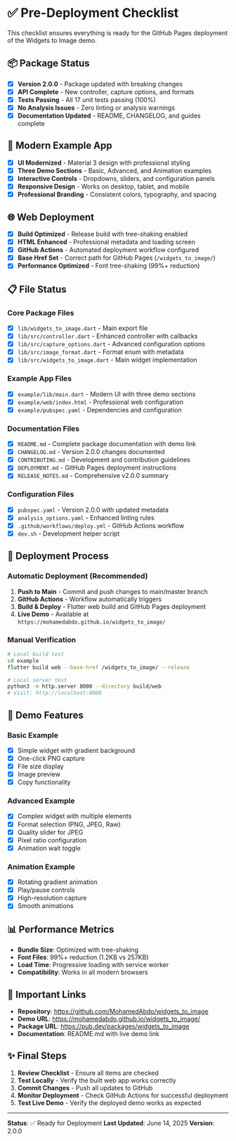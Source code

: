 # ✅ Pre-Deployment Checklist

This checklist ensures everything is ready for the GitHub Pages deployment of the Widgets to Image demo.

## 📦 Package Status

- [x] **Version 2.0.0** - Package updated with breaking changes
- [x] **API Complete** - New controller, capture options, and formats
- [x] **Tests Passing** - All 17 unit tests passing (100%)
- [x] **No Analysis Issues** - Zero linting or analysis warnings
- [x] **Documentation Updated** - README, CHANGELOG, and guides complete

## 🎨 Modern Example App

- [x] **UI Modernized** - Material 3 design with professional styling
- [x] **Three Demo Sections** - Basic, Advanced, and Animation examples
- [x] **Interactive Controls** - Dropdowns, sliders, and configuration panels
- [x] **Responsive Design** - Works on desktop, tablet, and mobile
- [x] **Professional Branding** - Consistent colors, typography, and spacing

## 🌐 Web Deployment

- [x] **Build Optimized** - Release build with tree-shaking enabled
- [x] **HTML Enhanced** - Professional metadata and loading screen
- [x] **GitHub Actions** - Automated deployment workflow configured
- [x] **Base Href Set** - Correct path for GitHub Pages (`/widgets_to_image/`)
- [x] **Performance Optimized** - Font tree-shaking (99%+ reduction)

## 📋 File Status

### Core Package Files

- [x] `lib/widgets_to_image.dart` - Main export file
- [x] `lib/src/controller.dart` - Enhanced controller with callbacks
- [x] `lib/src/capture_options.dart` - Advanced configuration options
- [x] `lib/src/image_format.dart` - Format enum with metadata
- [x] `lib/src/widgets_to_image.dart` - Main widget implementation

### Example App Files

- [x] `example/lib/main.dart` - Modern UI with three demo sections
- [x] `example/web/index.html` - Professional web configuration
- [x] `example/pubspec.yaml` - Dependencies and configuration

### Documentation Files

- [x] `README.md` - Complete package documentation with demo link
- [x] `CHANGELOG.md` - Version 2.0.0 changes documented
- [x] `CONTRIBUTING.md` - Development and contribution guidelines
- [x] `DEPLOYMENT.md` - GitHub Pages deployment instructions
- [x] `RELEASE_NOTES.md` - Comprehensive v2.0.0 summary

### Configuration Files

- [x] `pubspec.yaml` - Version 2.0.0 with updated metadata
- [x] `analysis_options.yaml` - Enhanced linting rules
- [x] `.github/workflows/deploy.yml` - GitHub Actions workflow
- [x] `dev.sh` - Development helper script

## 🚀 Deployment Process

### Automatic Deployment (Recommended)

1. **Push to Main** - Commit and push changes to main/master branch
2. **GitHub Actions** - Workflow automatically triggers
3. **Build & Deploy** - Flutter web build and GitHub Pages deployment
4. **Live Demo** - Available at `https://mohamedabdo.github.io/widgets_to_image/`

### Manual Verification

```bash
# Local build test
cd example
flutter build web --base-href /widgets_to_image/ --release

# Local server test
python3 -m http.server 8000 --directory build/web
# Visit: http://localhost:8000
```

## 🎯 Demo Features

### Basic Example

- [x] Simple widget with gradient background
- [x] One-click PNG capture
- [x] File size display
- [x] Image preview
- [x] Copy functionality

### Advanced Example

- [x] Complex widget with multiple elements
- [x] Format selection (PNG, JPEG, Raw)
- [x] Quality slider for JPEG
- [x] Pixel ratio configuration
- [x] Animation wait toggle

### Animation Example

- [x] Rotating gradient animation
- [x] Play/pause controls
- [x] High-resolution capture
- [x] Smooth animations

## 📊 Performance Metrics

- **Bundle Size**: Optimized with tree-shaking
- **Font Files**: 99%+ reduction (1.2KB vs 257KB)
- **Load Time**: Progressive loading with service worker
- **Compatibility**: Works in all modern browsers

## 🔗 Important Links

- **Repository**: https://github.com/MohamedAbdo/widgets_to_image
- **Demo URL**: https://mohamedabdo.github.io/widgets_to_image/
- **Package URL**: https://pub.dev/packages/widgets_to_image
- **Documentation**: README.md with live demo link

## ✨ Final Steps

1. **Review Checklist** - Ensure all items are checked
2. **Test Locally** - Verify the built web app works correctly
3. **Commit Changes** - Push all updates to GitHub
4. **Monitor Deployment** - Check GitHub Actions for successful deployment
5. **Test Live Demo** - Verify the deployed demo works as expected

---

**Status**: ✅ Ready for Deployment
**Last Updated**: June 14, 2025
**Version**: 2.0.0

